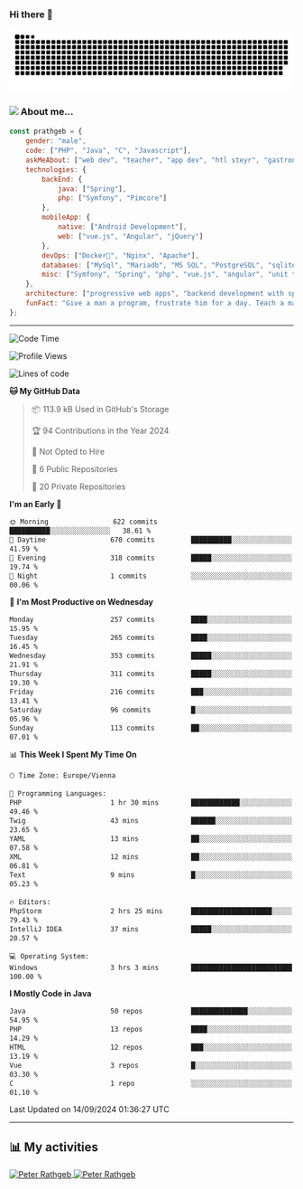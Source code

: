 ### Hi there 👋

<div align="center">
  <img  src="https://github.com/1999AZZAR/1999AZZAR/blob/main/resources/img/grid-snake.svg"
       alt="snake" />
</div>

### <img src="https://media.giphy.com/media/VgCDAzcKvsR6OM0uWg/giphy.gif" width="50"> About me...  

```javascript
const prathgeb = {
    gender: "male",
    code: ["PHP", "Java", "C", "Javascript"],
    askMeAbout: ["web dev", "teacher", "app dev", "htl steyr", "gastronaut"],
    technologies: {
        backEnd: {
            java: ["Spring"],
            php: ["Symfony", "Pimcore"]
        },
        mobileApp: {
            native: ["Android Development"],
            web: ["vue.js", "Angular", "jQuery"]
        },
        devOps: ["Docker🐳", "Nginx", "Apache"],
        databases: ["MySql", "Mariadb", "MS SQL", "PostgreSQL", "sqlite"],
        misc: ["Symfony", "Spring", "php", "vue.js", "angular", "unit testing", "ci/cd using github actions"]
    },
    architecture: ["progressive web apps", "backend development with spring", "backend development with symfony"],
    funFact: "Give a man a program, frustrate him for a day. Teach a man to program, frustrate him for a lifetime."
};
```

---
<!--START_SECTION:waka-->
![Code Time](http://img.shields.io/badge/Code%20Time-739%20hrs%203%20mins-blue)

![Profile Views](http://img.shields.io/badge/Profile%20Views-0-blue)

![Lines of code](https://img.shields.io/badge/From%20Hello%20World%20I%27ve%20Written-3.6%20million%20lines%20of%20code-blue)

**🐱 My GitHub Data** 

> 📦 113.9 kB Used in GitHub's Storage 
 > 
> 🏆 94 Contributions in the Year 2024
 > 
> 🚫 Not Opted to Hire
 > 
> 📜 6 Public Repositories 
 > 
> 🔑 20 Private Repositories 
 > 
**I'm an Early 🐤** 

```text
🌞 Morning                622 commits         ██████████░░░░░░░░░░░░░░░   38.61 % 
🌆 Daytime                670 commits         ██████████░░░░░░░░░░░░░░░   41.59 % 
🌃 Evening                318 commits         █████░░░░░░░░░░░░░░░░░░░░   19.74 % 
🌙 Night                  1 commits           ░░░░░░░░░░░░░░░░░░░░░░░░░   00.06 % 
```
📅 **I'm Most Productive on Wednesday** 

```text
Monday                   257 commits         ████░░░░░░░░░░░░░░░░░░░░░   15.95 % 
Tuesday                  265 commits         ████░░░░░░░░░░░░░░░░░░░░░   16.45 % 
Wednesday                353 commits         █████░░░░░░░░░░░░░░░░░░░░   21.91 % 
Thursday                 311 commits         █████░░░░░░░░░░░░░░░░░░░░   19.30 % 
Friday                   216 commits         ███░░░░░░░░░░░░░░░░░░░░░░   13.41 % 
Saturday                 96 commits          █░░░░░░░░░░░░░░░░░░░░░░░░   05.96 % 
Sunday                   113 commits         ██░░░░░░░░░░░░░░░░░░░░░░░   07.01 % 
```


📊 **This Week I Spent My Time On** 

```text
🕑︎ Time Zone: Europe/Vienna

💬 Programming Languages: 
PHP                      1 hr 30 mins        ████████████░░░░░░░░░░░░░   49.46 % 
Twig                     43 mins             ██████░░░░░░░░░░░░░░░░░░░   23.65 % 
YAML                     13 mins             ██░░░░░░░░░░░░░░░░░░░░░░░   07.58 % 
XML                      12 mins             ██░░░░░░░░░░░░░░░░░░░░░░░   06.81 % 
Text                     9 mins              █░░░░░░░░░░░░░░░░░░░░░░░░   05.23 % 

🔥 Editors: 
PhpStorm                 2 hrs 25 mins       ████████████████████░░░░░   79.43 % 
IntelliJ IDEA            37 mins             █████░░░░░░░░░░░░░░░░░░░░   20.57 % 

💻 Operating System: 
Windows                  3 hrs 3 mins        █████████████████████████   100.00 % 
```

**I Mostly Code in Java** 

```text
Java                     50 repos            ██████████████░░░░░░░░░░░   54.95 % 
PHP                      13 repos            ████░░░░░░░░░░░░░░░░░░░░░   14.29 % 
HTML                     12 repos            ███░░░░░░░░░░░░░░░░░░░░░░   13.19 % 
Vue                      3 repos             █░░░░░░░░░░░░░░░░░░░░░░░░   03.30 % 
C                        1 repo              ░░░░░░░░░░░░░░░░░░░░░░░░░   01.10 % 
```




 Last Updated on 14/09/2024 01:36:27 UTC
<!--END_SECTION:waka-->

---
  ## 📊 My activities
  <a href="https://github.com/prathgeb">
    <img width=450 height=170 align="center" alt="Peter Rathgeb" src="https://github-readme-stats.vercel.app/api?username=prathgeb&include_all_commits=true&count_private=true&theme=midnight-purple&show_icons=true&bg_color=0D1117&hide_border=true" />
  </a>
  <a href="https://github.com/prathgeb">
    <img align="center" alt="Peter Rathgeb" src="https://github-readme-stats.vercel.app/api/top-langs/?username=prathgeb&include_all_commits=true&count_private=true&theme=midnight-purple&show_icons=true&layout=compact&bg_color=0D1117&hide_border=true" />
  </a>
